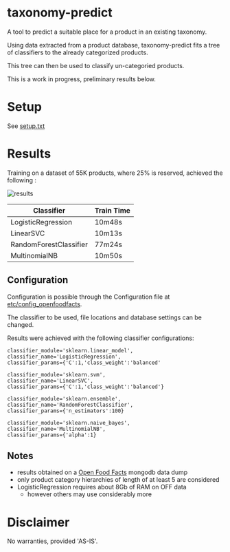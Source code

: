 # taxonomy-predict

A tool to predict a suitable place for a product in an existing taxonomy.

Using data extracted from a product database, taxonomy-predict fits a tree of classifiers to the already categorized products.

This tree can then be used to classify un-categoried products.

This is a work in progress, preliminary results below.

# Setup

See [setup.txt](https://github.com/caldweln/taxonomy-predict/blob/master/setup.txt)

# Results

Training on a dataset of 55K products, where 25% is reserved, achieved the following : 

![results](https://cloud.githubusercontent.com/assets/9846264/20644814/40916a4a-b43c-11e6-9a2b-457a9ae12221.png)

| Classifier | Train Time |
|------------|------------|
| LogisticRegression | 10m48s |
| LinearSVC | 10m13s |
| RandomForestClassifier | 77m24s |
| MultinomialNB | 10m50s |

## Configuration

Configuration is possible through the Configuration file at [etc/config_openfoodfacts](https://github.com/caldweln/taxonomy-predict/blob/master/src/python/etc/config_openfoodfacts.py).

The classifier to be used, file locations and database settings can be changed.

Results were achieved with the following classifier configurations:

```
classifier_module='sklearn.linear_model',
classifier_name='LogisticRegression',
classifier_params={'C':1,'class_weight':'balanced'

classifier_module='sklearn.svm',
classifier_name='LinearSVC',
classifier_params={'C':1,'class_weight':'balanced'}

classifier_module='sklearn.ensemble',
classifier_name='RandomForestClassifier',
classifier_params={'n_estimators':100}

classifier_module='sklearn.naive_bayes',
classifier_name='MultinomialNB',
classifier_params={'alpha':1}

```


## Notes
- results obtained on a [Open Food Facts](http://world.openfoodfacts.org/data) mongodb data dump
- only product category hierarchies of length of at least 5 are considered
- LogisticRegression requires about 8Gb of RAM on OFF data
  - however others may use considerably more


# Disclaimer

No warranties, provided 'AS-IS'.
